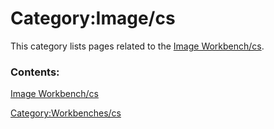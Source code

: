 # Category:Image/cs
This category lists pages related to the [Image Workbench/cs](Image_Workbench/cs.md).

### Contents:

[Image Workbench/cs](Image_Workbench/cs.md)

[Category:Workbenches/cs](Category:Workbenches/cs.md)

